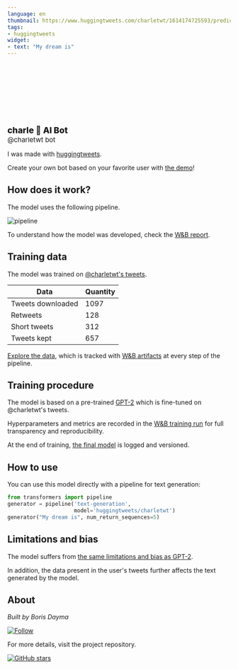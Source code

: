 ```yaml
---
language: en
thumbnail: https://www.huggingtweets.com/charletwt/1614174725593/predictions.png
tags:
- huggingtweets
widget:
- text: "My dream is"
---
```


<div>
<div style="width: 132px; height:132px; border-radius: 50%; background-size: cover; background-image: url('https://pbs.twimg.com/profile_images/1349014040245399553/HtoNnDxI_400x400.jpg')">
</div>
<div style="margin-top: 8px; font-size: 19px; font-weight: 800">charle 🤖 AI Bot </div>
<div style="font-size: 15px">@charletwt bot</div>
</div>

I was made with [huggingtweets](https://github.com/borisdayma/huggingtweets).

Create your own bot based on your favorite user with [the demo](https://colab.research.google.com/github/borisdayma/huggingtweets/blob/master/huggingtweets-demo.ipynb)!

## How does it work?

The model uses the following pipeline.

![pipeline](https://github.com/borisdayma/huggingtweets/blob/master/img/pipeline.png?raw=true)

To understand how the model was developed, check the [W&B report](https://app.wandb.ai/wandb/huggingtweets/reports/HuggingTweets-Train-a-model-to-generate-tweets--VmlldzoxMTY5MjI).

## Training data

The model was trained on [@charletwt's tweets](https://twitter.com/charletwt).

| Data | Quantity |
| --- | --- |
| Tweets downloaded | 1097 |
| Retweets | 128 |
| Short tweets | 312 |
| Tweets kept | 657 |

[Explore the data](https://wandb.ai/wandb/huggingtweets/runs/17r5ayxr/artifacts), which is tracked with [W&B artifacts](https://docs.wandb.com/artifacts) at every step of the pipeline.

## Training procedure

The model is based on a pre-trained [GPT-2](https://huggingface.co/gpt2) which is fine-tuned on @charletwt's tweets.

Hyperparameters and metrics are recorded in the [W&B training run](https://wandb.ai/wandb/huggingtweets/runs/p65fp7p2) for full transparency and reproducibility.

At the end of training, [the final model](https://wandb.ai/wandb/huggingtweets/runs/p65fp7p2/artifacts) is logged and versioned.

## How to use

You can use this model directly with a pipeline for text generation:

```python
from transformers import pipeline
generator = pipeline('text-generation',
                     model='huggingtweets/charletwt')
generator("My dream is", num_return_sequences=5)
```

## Limitations and bias

The model suffers from [the same limitations and bias as GPT-2](https://huggingface.co/gpt2#limitations-and-bias).

In addition, the data present in the user's tweets further affects the text generated by the model.

## About

*Built by Boris Dayma*

[![Follow](https://img.shields.io/twitter/follow/borisdayma?style=social)](https://twitter.com/intent/follow?screen_name=borisdayma)

For more details, visit the project repository.

[![GitHub stars](https://img.shields.io/github/stars/borisdayma/huggingtweets?style=social)](https://github.com/borisdayma/huggingtweets)
